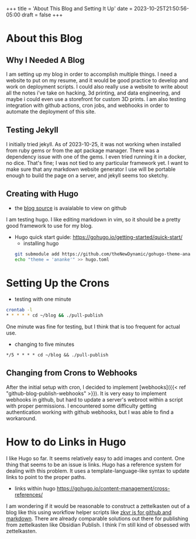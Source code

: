 +++
title = 'About This Blog and Setting It Up'
date = 2023-10-25T21:50:56-05:00
draft = false
+++

# About this Blog

## Why I Needed A Blog
I am setting up my blog in order to accomplish multiple things.
I need a website to put on my resume, and it would be good practice to develop and work on deployment scripts.
I could also really use a website to write about all the notes i’ve take on hacking, 3d printing, and data engineering, and maybe i could even use a storefront for custom 3D prints.
I am also testing integration with github actions, cron jobs, and webhooks in order to automate the deployment of this site.

## Testing Jekyll
I initially tried jekyll. 
As of 2023-10-25, it was not working when installed from ruby gems or from the apt package manager.
There was a dependency issue with one of the gems.
I even tried running it in a docker, no dice.
That's fine; I was not tied to any particular framework yet.
I want to make sure that any markdown website generator I use will be portable enough to build the page on a server, and jekyll seems too sketchy.

## Creating with Hugo
- the [blog source](https://github.com/nicholas-long/blog) is avaialable to view on github

I am testing hugo.
I like editing markdown in vim, so it should be a pretty good framework to use for my blog.
- Hugo quick start guide: https://gohugo.io/getting-started/quick-start/
  - installing hugo
  ```bash
  git submodule add https://github.com/theNewDynamic/gohugo-theme-ananke.git themes/ananke
  echo "theme = 'ananke'" >> hugo.toml
  ```

# Setting Up the Crons

- testing with one minute
```bash
crontab -l
* * * * * cd ~/blog && ./pull-publish
```

One minute was fine for testing, but I think that is too frequent for actual use.

- changing to five minutes
```crontab
*/5 * * * * cd ~/blog && ./pull-publish
```

## Changing from Crons to Webhooks
After the initial setup with cron, I decided to implement [webhooks]({{< ref "github-blog-publish-webhooks" >}}).
It is very easy to implement webhooks in github, but hard to update a server's webroot within a script with proper permissions.
I encountered some difficulty getting authentication working with github webhooks, but I was able to find a workaround.

# How to do Links in Hugo
I like Hugo so far. It seems relatively easy to add images and content.
One thing that seems to be an issue is links. Hugo has a reference system for dealing with this problem.
It uses a template-language-like syntax to update links to point to the proper paths.

- links within hugo https://gohugo.io/content-management/cross-references/

I am wondering if it would be reasonable to construct a zettelkasten out of a blog like this using workflow helper scripts like [zkvr is for github and markdown](https://github.com/nicholas-long/zkvr).
There are already comparable solutions out there for publishing from zettelkasten like Obsidian Publish.
I think I'm still kind of obsessed with zettelkasten.
